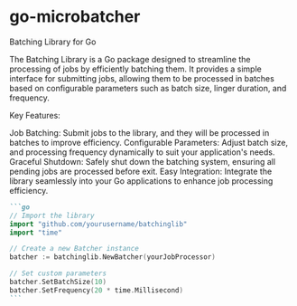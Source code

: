 # go-microbatcher

Batching Library for Go

The Batching Library is a Go package designed to streamline the processing of jobs by efficiently batching them. It provides a simple interface for submitting jobs, allowing them to be processed in batches based on configurable parameters such as batch size, linger duration, and frequency.

Key Features:

Job Batching: Submit jobs to the library, and they will be processed in batches to improve efficiency.
Configurable Parameters: Adjust batch size, and processing frequency dynamically to suit your application's needs.
Graceful Shutdown: Safely shut down the batching system, ensuring all pending jobs are processed before exit.
Easy Integration: Integrate the library seamlessly into your Go applications to enhance job processing efficiency.

````markdown
```go
// Import the library
import "github.com/yourusername/batchinglib"
import "time"

// Create a new Batcher instance
batcher := batchinglib.NewBatcher(yourJobProcessor)

// Set custom parameters
batcher.SetBatchSize(10)
batcher.SetFrequency(20 * time.Millisecond)
```
````
